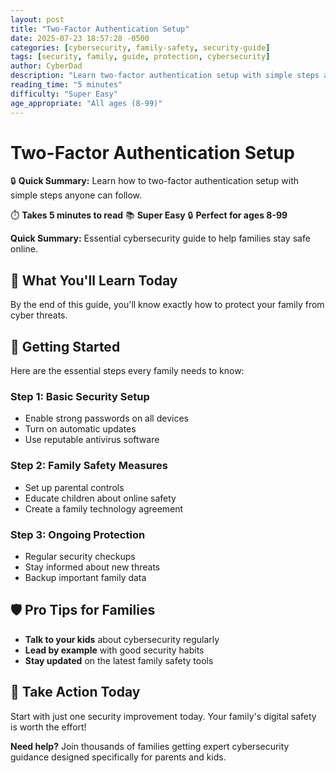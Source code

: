 ```yaml
---
layout: post
title: "Two-Factor Authentication Setup"
date: 2025-07-23 18:57:28 -0500
categories: [cybersecurity, family-safety, security-guide]
tags: [security, family, guide, protection, cybersecurity]
author: CyberDad
description: "Learn two-factor authentication setup with simple steps anyone can follow."
reading_time: "5 minutes"
difficulty: "Super Easy"
age_appropriate: "All ages (8-99)"
---
```


# Two-Factor Authentication Setup

🔒 **Quick Summary:** Learn how to two-factor authentication setup with simple steps anyone can follow.

⏱️ **Takes 5 minutes to read** 📚 **Super Easy** 🔒 **Perfect for ages 8-99**

**Quick Summary:** Essential cybersecurity guide to help families stay safe online.

## 🎯 What You'll Learn Today

By the end of this guide, you'll know exactly how to protect your family from cyber threats.

## 🚀 Getting Started

Here are the essential steps every family needs to know:

### Step 1: Basic Security Setup
- Enable strong passwords on all devices
- Turn on automatic updates
- Use reputable antivirus software

### Step 2: Family Safety Measures  
- Set up parental controls
- Educate children about online safety
- Create a family technology agreement

### Step 3: Ongoing Protection
- Regular security checkups
- Stay informed about new threats
- Backup important family data

## 🛡️ Pro Tips for Families

- **Talk to your kids** about cybersecurity regularly
- **Lead by example** with good security habits  
- **Stay updated** on the latest family safety tools

## 🎯 Take Action Today

Start with just one security improvement today. Your family's digital safety is worth the effort!

**Need help?** Join thousands of families getting expert cybersecurity guidance designed specifically for parents and kids.